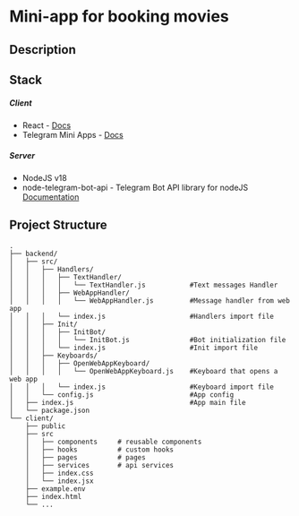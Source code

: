 # Mini-app for booking movies

## Description



## Stack



##### Client
  - React - [Docs](https://react.dev)
  - Telegram Mini Apps - [Docs](https://core.telegram.org/bots/webapps#implementing-mini-apps)
##### Server
  - NodeJS v18
  - node-telegram-bot-api - Telegram Bot API library for nodeJS [Documentation](https://github.com/yagop/node-telegram-bot-api)


## Project Structure
```
.
├── backend/
│   ├── src/
│   │   ├── Handlers/
│   │   │   ├── TextHandler/
│   │   │   │   └── TextHandler.js           #Text messages Handler
│   │   │   ├── WebAppHandler/
│   │   │   │   └── WebAppHandler.js         #Message handler from web app
│   │   │   └── index.js                     #Handlers import file
│   │   ├── Init/
│   │   │   ├── InitBot/
│   │   │   │   └── InitBot.js               #Bot initialization file
│   │   │   └── index.js                     #Init import file
│   │   ├── Keyboards/
│   │   │   ├── OpenWebAppKeyboard/
│   │   │   │   └── OpenWebAppKeyboard.js    #Keyboard that opens a web app
│   │   │   └── index.js                     #Keyboard import file
│   │   └── config.js                        #App config
│   ├── index.js                             #App main file
│   └── package.json
└── client/
    ├── public
    ├── src
    │   ├── components     # reusable components
    │   ├── hooks          # custom hooks
    │   ├── pages          # pages
    │   ├── services       # api services
    │   ├── index.css
    │   └── index.jsx
    ├── example.env
    ├── index.html
    └── ...
```

  
